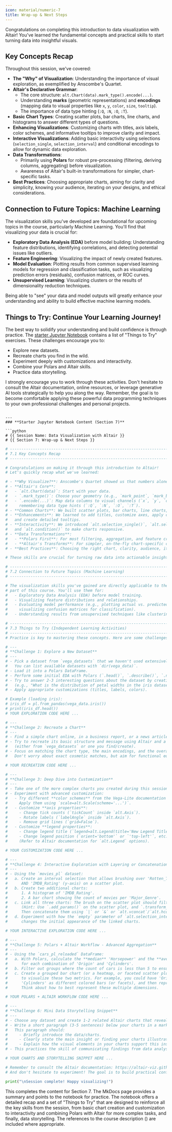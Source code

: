 ```yaml
---
icon: material/numeric-7
title: Wrap-up & Next Steps
---
```


Congratulations on completing this introduction to data visualization with Altair! You've learned the fundamental concepts and practical skills to start turning data into insightful visuals.

## Key Concepts Recap

Throughout this session, we've covered:

* **The "Why" of Visualization**: Understanding the importance of visual exploration, as exemplified by Anscombe's Quartet.
* **Altair's Declarative Grammar**:
    * The core structure: `alt.Chart(data).mark_type().encode(...)`.
    * Understanding **marks** (geometric representations) and **encodings** (mapping data to visual properties like `x`, `y`, `color`, `size`, `tooltip`).
    * The importance of data type hinting (`:Q`, `:N`, `:O`, `:T`).
* **Basic Chart Types**: Creating scatter plots, bar charts, line charts, and histograms to answer different types of questions.
* **Enhancing Visualizations**: Customizing charts with titles, axis labels, color schemes, and informative tooltips to improve clarity and impact.
* **Interactive Visualizations**: Adding basic interactivity using selections (`selection_single`, `selection_interval`) and conditional encodings to allow for dynamic data exploration.
* **Data Transformations**:
    * Primarily using **Polars** for robust pre-processing (filtering, deriving columns, aggregating) before visualization.
    * Awareness of Altair's built-in transformations for simpler, chart-specific tasks.
* **Best Practices**: Choosing appropriate charts, aiming for clarity and simplicity, knowing your audience, iterating on your designs, and ethical considerations.

## Connection to Future Topics: Machine Learning

The visualization skills you've developed are foundational for upcoming topics in the course, particularly Machine Learning. You'll find that visualizing your data is crucial for:

* **Exploratory Data Analysis (EDA)** before model building: Understanding feature distributions, identifying correlations, and detecting potential issues like outliers.
* **Feature Engineering**: Visualizing the impact of newly created features.
* **Model Evaluation**: Plotting results from common supervised learning models for regression and classification tasks, such as visualizing prediction errors (residuals), confusion matrices, or ROC curves.
* **Unsupervised Learning**: Visualizing clusters or the results of dimensionality reduction techniques.

Being able to "see" your data and model outputs will greatly enhance your understanding and ability to build effective machine learning models.

## Things to Try: Continue Your Learning Journey!

The best way to solidify your understanding and build confidence is through practice. The [starter Jupyter Notebook](`https://colab.research.google.com/github/dataprogpy/code-samples/blob/main/starter_files/04_introduction_to_altair.ipynb`) contains a list of "Things to Try" exercises. These challenges encourage you to:

* Explore new datasets.
* Recreate charts you find in the wild.
* Experiment deeply with customizations and interactivity.
* Combine your Polars and Altair skills.
* Practice data storytelling.

I strongly encourage you to work through these activities. Don't hesitate to consult the Altair documentation, online resources, or leverage generative AI tools strategically to help you along the way. Remember, the goal is to become comfortable applying these powerful data programming techniques to your own professional challenges and personal projects.
```

---
### **Starter Jupyter Notebook Content (Section 7)**

```python
# {{ Session Name: Data Visualization with Altair }}
# {{ Section 7: Wrap-up & Next Steps }}
```

```python
# ------------------------------------------------------------------------------
# 7.1 Key Concepts Recap
# ------------------------------------------------------------------------------

# Congratulations on making it through this introduction to Altair!
# Let's quickly recap what we've learned:

# - **Why Visualize?**: Anscombe's Quartet showed us that numbers alone aren't enough.
# - **Altair's Core**:
#   - `alt.Chart(data)`: Start with your data.
#   - `.mark_type()`: Choose your geometry (e.g., `mark_point`, `mark_bar`, `mark_line`).
#   - `.encode(...)`: Map data columns to visual channels (`x`, `y`, `color`, `size`, `tooltip`, etc.),
#     remembering data type hints (`:Q`, `:N`, `:O`, `:T`).
# - **Common Charts**: We built scatter plots, bar charts, line charts, and histograms.
# - **Enhancements**: We learned to add titles, customize axes, apply color schemes,
#   and create detailed tooltips.
# - **Interactivity**: We introduced `alt.selection_single()`, `alt.selection_interval()`,
#   and `alt.condition()` to make charts responsive.
# - **Data Transformations**:
#   - **Polars First**: For most filtering, aggregation, and feature creation before plotting.
#   - **Altair's Transforms**: For simpler, on-the-fly chart-specific changes.
# - **Best Practices**: Choosing the right chart, clarity, audience, iteration, and ethical considerations.

# These skills are crucial for turning raw data into actionable insights!
```

```python
# ------------------------------------------------------------------------------
# 7.2 Connection to Future Topics (Machine Learning)
# ------------------------------------------------------------------------------

# The visualization skills you've gained are directly applicable to the Machine Learning
# part of this course. You'll use them for:
#   - Exploratory Data Analysis (EDA) before model training.
#   - Visualizing feature distributions and relationships.
#   - Evaluating model performance (e.g., plotting actual vs. predicted values, residuals for regression;
#     visualizing confusion matrices for classification).
#   - Understanding results from unsupervised techniques like clustering.
```

```python
# ------------------------------------------------------------------------------
# 7.3 Things to Try (Independent Learning Activities)
# ------------------------------------------------------------------------------
# Practice is key to mastering these concepts. Here are some challenges to explore:

# ---
# **Challenge 1: Explore a New Dataset**
# ---
# - Pick a dataset from `vega_datasets` that we haven't used extensively (e.g., `iris`, `seattle_temps`, `barley`, `flights-2k`, `disasters`).
#   You can list available datasets with `dir(vega_data)`.
# - Load it into a Polars DataFrame.
# - Perform some initial EDA with Polars (`.head()`, `.describe()`, `.null_count()`).
# - Try to answer 2-3 interesting questions about the dataset by creating different Altair charts
#   (e.g., "What is the distribution of petal widths in the iris dataset?", "How have disaster counts changed over time?").
# - Apply appropriate customizations (titles, labels, colors).

# Example (loading iris):
# iris_df = pl.from_pandas(vega_data.iris())
# print(iris_df.head())
# YOUR EXPLORATION CODE HERE ...
```

```python
# ---
# **Challenge 2: Recreate a Chart**
# ---
# - Find a simple chart online, in a business report, or a news article.
# - Try to recreate its basic structure and message using Altair and a suitable dataset
#   (either from `vega_datasets` or one you find/create).
# - Focus on matching the chart type, the main encodings, and the overall message.
#   Don't worry about exact cosmetic matches, but aim for functional equivalence.

# YOUR RECREATION CODE HERE ...
```

```python
# ---
# **Challenge 3: Deep Dive into Customization**
# ---
# - Take one of the more complex charts you created during this session (or from Challenge 1).
# - Experiment with advanced customization:
#   - Try different **color schemes** from the Vega-Lite documentation (search "Vega-Lite color schemes").
#     Apply them using `scale=alt.Scale(scheme='...')`.
#   - Customize **axis properties**:
#     - Change tick counts (`tickCount` inside `alt.Axis`).
#     - Rotate labels (`labelAngle` inside `alt.Axis`).
#     - Remove grid lines (`grid=False`).
#   - Customize **legend properties**:
#     - Change legend title (`legend=alt.Legend(title='New Legend Title')`).
#     - Change legend position (`orient='bottom'` or `'top-left'`, etc. inside `alt.Legend`).
#     (Refer to Altair documentation for `alt.Legend` options).

# YOUR CUSTOMIZATION CODE HERE ...
```

```python
# ---
# **Challenge 4: Interactive Exploration with Layering or Concatenation**
# ---
# - Using the `movies_pl` dataset:
#   a. Create an interval selection that allows brushing over 'Rotten_Tomatoes_Rating' (x-axis)
#      AND 'IMDB_Rating' (y-axis) on a scatter plot.
#   b. Create two additional charts:
#      1. A histogram of 'IMDB_Rating'.
#      2. A bar chart showing the count of movies per 'Major_Genre'.
#   c. Link all three charts: The brush on the scatter plot should filter the histogram AND the bar chart.
#      (Hint: Use `.add_params()` on the scatter plot, and `.transform_filter()` on the other two.
#      Then concatenate them using `|` or `&` or `alt.vconcat`/`alt.hconcat`).
#   d. Experiment with how the `empty` parameter of `alt.selection_interval()` (e.g., 'all' vs 'none')
#      changes the initial appearance of the linked charts.

# YOUR INTERACTIVE EXPLORATION CODE HERE ...
```

```python
# ---
# **Challenge 5: Polars + Altair Workflow - Advanced Aggregation**
# ---
# - Using the `cars_pl_reloaded` DataFrame:
#   a. With Polars, calculate the **median** 'Horsepower' and the **average** 'Miles_per_Gallon'
#      for each combination of 'Origin' and 'Cylinders'.
#   b. Filter out groups where the count of cars is less than 5 to ensure robust statistics.
#   c. Create a grouped bar chart (or a heatmap, or faceted scatter plots – be creative!) in Altair
#      to visualize these two metrics. For example, you could have 'Origin' on one axis,
#      'Cylinders' as different colored bars (or facets), and then represent median HP or avg MPG.
#      Think about how to best represent these multiple dimensions.

# YOUR POLARS + ALTAIR WORKFLOW CODE HERE ...
```

```python
# ---
# **Challenge 6: Mini Data Storytelling Snippet**
# ---
# - Choose any dataset and create 1-2 related Altair charts that reveal an interesting insight.
# - Write a short paragraph (3-5 sentences) below your charts in a markdown cell.
#   This paragraph should:
#     - Briefly introduce the data/charts.
#     - Clearly state the main insight or finding your charts illustrate.
#     - Explain how the visual elements in your charts support this insight.
# - This practices the skill of communicating findings from data analysis clearly.

# YOUR CHARTS AND STORYTELLING SNIPPET HERE ...
```

```python
# Remember to consult the Altair documentation: https://altair-viz.github.io/
# And don't hesitate to experiment! The goal is to build practical confidence.

print("\nSession complete! Happy visualizing!")
```

This completes the content for Section 7. The MkDocs page provides a summary and points to the notebook for practice. The notebook offers a detailed recap and a set of "Things to Try" that are designed to reinforce all the key skills from the session, from basic chart creation and customization to interactivity and combining Polars with Altair for more complex tasks, and finally, data storytelling. The references to the course description () are included where appropriate.